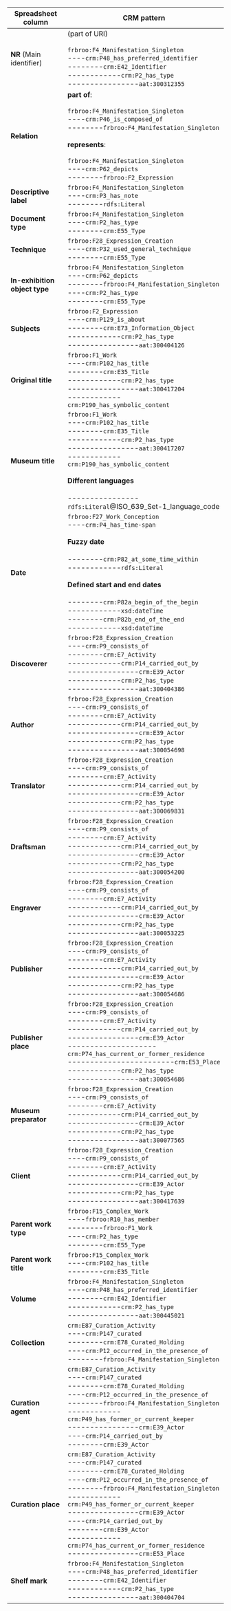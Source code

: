 | Spreadsheet column                     | CRM pattern                                                                                                                                                                                                                                                                                                                                                                                                                            |
|----------------------------------|----------------------------------------------------------------------------------------------------------------------------------------------------------------------------------------------------------------------------------------------------------------------------------------------------------------------------------------------------------------------------------------------------------------------------------------|
| **NR** (Main identifier)                               | (part of URI)<br><br>`frbroo:F4_Manifestation_Singleton`<br>----`crm:P48_has_preferred_identifier`<br>--------`crm:E42_Identifier`<br>------------`crm:P2_has_type`<br>----------------`aat:300312355`                                                                                                                                                                                                                                 |
| **Relation**                        | **part of**:<br><br>`frbroo:F4_Manifestation_Singleton`<br>----`crm:P46_is_composed_of`<br>--------`frbroo:F4_Manifestation_Singleton`<br><br>**represents**:<br><br>`frbroo:F4_Manifestation_Singleton`<br>----`crm:P62_depicts`<br>--------`frbroo:F2_Expression`                                                                                                                                                                      |
| **Descriptive label**                       | `frbroo:F4_Manifestation_Singleton`<br>----`crm:P3_has_note`<br>--------`rdfs:Literal`                                                                                                                                                                                                                                                                                                                                               |
| **Document type**           | `frbroo:F4_Manifestation_Singleton`<br>----`crm:P2_has_type`<br>--------`crm:E55_Type`                                                                                                                                                                                                                                                                                                                                                 |
| **Technique**                          | `frbroo:F28_Expression_Creation`<br>----`crm:P32_used_general_technique`<br>--------`crm:E55_Type`                                                                                                                                                                                                                                                                                                                                     |
| **In-exhibition object type** | `frbroo:F4_Manifestation_Singleton`<br>----`crm:P62_depicts`<br>--------`frbroo:F4_Manifestation_Singleton`<br>----`crm:P2_has_type`<br>--------`crm:E55_Type`                                                                                                                                                                                                                                                                         |
| **Subjects**                         | `frbroo:F2_Expression`<br>----`crm:P129_is_about`<br>--------`crm:E73_Information_Object`<br>------------`crm:P2_has_type`<br>----------------`aat:300404126`                                                                                                                                                                                                                                                                                                                                               |
| **Original title**                 | `frbroo:F1_Work`<br>----`crm:P102_has_title`<br>--------`crm:E35_Title`<br>------------`crm:P2_has_type`<br>----------------`aat:300417204`<br>------------`crm:P190_has_symbolic_content`                                                                                                                                                                                                                                                                                                                                                             |
| **Museum title**                   | `frbroo:F1_Work`<br>----`crm:P102_has_title`<br>--------`crm:E35_Title`<br>------------`crm:P2_has_type`<br>----------------`aat:300417207`<br>------------`crm:P190_has_symbolic_content`<br><br>**Different languages**<br><br>----------------`rdfs:Literal`@ISO_639_Set-1_language_code                                                                                                                                                                                                                                                                                                                                            |
| **Date**                             | `frbroo:F27_Work_Conception`<br>----`crm:P4_has_time-span`<br><br>**Fuzzy date**<br><br>--------`crm:P82_at_some_time_within`<br>------------`rdfs:Literal`<br><br>**Defined start and end dates**<br><br>--------`crm:P82a_begin_of_the_begin`<br>------------`xsd:dateTime`<br>--------`crm:P82b_end_of_the_end`<br>------------`xsd:dateTime`                                                                                                                                                                                                                     |
| **Discoverer**                       | `frbroo:F28_Expression_Creation`<br>----`crm:P9_consists_of`<br>--------`crm:E7_Activity`<br>------------`crm:P14_carried_out_by`<br>----------------`crm:E39_Actor`<br>------------`crm:P2_has_type`<br>----------------`aat:300404386`                                                                                                                                                                                               |
| **Author**                           | `frbroo:F28_Expression_Creation`<br>----`crm:P9_consists_of`<br>--------`crm:E7_Activity`<br>------------`crm:P14_carried_out_by`<br>----------------`crm:E39_Actor`<br>------------`crm:P2_has_type`<br>----------------`aat:300054698`                                                                                                                                                                                               |
| **Translator**                       | `frbroo:F28_Expression_Creation`<br>----`crm:P9_consists_of`<br>--------`crm:E7_Activity`<br>------------`crm:P14_carried_out_by`<br>----------------`crm:E39_Actor`<br>------------`crm:P2_has_type`<br>----------------`aat:300069831`                                                                                                                                                                                               |
| **Draftsman**                      | `frbroo:F28_Expression_Creation`<br>----`crm:P9_consists_of`<br>--------`crm:E7_Activity`<br>------------`crm:P14_carried_out_by`<br>----------------`crm:E39_Actor`<br>------------`crm:P2_has_type`<br>----------------`aat:300054200`                                                                                                                                                                                               |
| **Engraver**                         | `frbroo:F28_Expression_Creation`<br>----`crm:P9_consists_of`<br>--------`crm:E7_Activity`<br>------------`crm:P14_carried_out_by`<br>----------------`crm:E39_Actor`<br>------------`crm:P2_has_type`<br>----------------`aat:300053225`                                                                                                                                                                                               |
| **Publisher**                          | `frbroo:F28_Expression_Creation`<br>----`crm:P9_consists_of`<br>--------`crm:E7_Activity`<br>------------`crm:P14_carried_out_by`<br>----------------`crm:E39_Actor`<br>------------`crm:P2_has_type`<br>----------------`aat:300054686`                                                                                                                                                                                               |
| **Publisher place**                    | `frbroo:F28_Expression_Creation`<br>----`crm:P9_consists_of`<br>--------`crm:E7_Activity`<br>------------`crm:P14_carried_out_by`<br>----------------`crm:E39_Actor`<br>--------------------`crm:P74_has_current_or_former_residence`<br>------------------------`crm:E53_Place`<br>------------`crm:P2_has_type`<br>----------------`aat:300054686`                                                                                   |
| **Museum preparator**              | `frbroo:F28_Expression_Creation`<br>----`crm:P9_consists_of`<br>--------`crm:E7_Activity`<br>------------`crm:P14_carried_out_by`<br>----------------`crm:E39_Actor`<br>------------`crm:P2_has_type`<br>----------------`aat:300077565`                                                                                                                                                                                               |
| **Client**                      | `frbroo:F28_Expression_Creation`<br>----`crm:P9_consists_of`<br>--------`crm:E7_Activity`<br>------------`crm:P14_carried_out_by`<br>----------------`crm:E39_Actor`<br>------------`crm:P2_has_type`<br>----------------`aat:300417639`                                                                                                                                                                                               |
| **Parent work type**          | `frbroo:F15_Complex_Work`<br>----`frbroo:R10_has_member`<br>--------`frbroo:F1_Work`<br>----`crm:P2_has_type`<br>--------`crm:E55_Type`                                                                                                                                                                                                                                                                                                |
| **Parent work title**             | `frbroo:F15_Complex_Work`<br>----`crm:P102_has_title`<br>--------`crm:E35_Title`                                                                                                                                                                                                                                                                                                                                                       |
| **Volume**                           | `frbroo:F4_Manifestation_Singleton`<br>----`crm:P48_has_preferred_identifier`<br>--------`crm:E42_Identifier`<br>------------`crm:P2_has_type`<br>----------------`aat:300445021`                                                                                                                                                                                                                                                      |
| **Collection**                       | `crm:E87_Curation_Activity`<br>----`crm:P147_curated`<br>--------`crm:E78_Curated_Holding`<br>----`crm:P12_occurred_in_the_presence_of`<br>--------`frbroo:F4_Manifestation_Singleton`                                                                                                                                                                                                                                                 |
| **Curation agent**               | `crm:E87_Curation_Activity`<br>----`crm:P147_curated`<br>--------`crm:E78_Curated_Holding`<br>----`crm:P12_occurred_in_the_presence_of`<br>--------`frbroo:F4_Manifestation_Singleton`<br>------------`crm:P49_has_former_or_current_keeper`<br>----------------`crm:E39_Actor`<br>----`crm:P14_carried_out_by`<br>--------`crm:E39_Actor`                                                                                             |
| **Curation place**              | `crm:E87_Curation_Activity`<br>----`crm:P147_curated`<br>--------`crm:E78_Curated_Holding`<br>----`crm:P12_occurred_in_the_presence_of`<br>--------`frbroo:F4_Manifestation_Singleton`<br>------------`crm:P49_has_former_or_current_keeper`<br>----------------`crm:E39_Actor`<br>----`crm:P14_carried_out_by`<br>--------`crm:E39_Actor`<br>------------`crm:P74_has_current_or_former_residence`<br>----------------`crm:E53_Place` |
| **Shelf mark**                     | `frbroo:F4_Manifestation_Singleton`<br>----`crm:P48_has_preferred_identifier`<br>--------`crm:E42_Identifier`<br>------------`crm:P2_has_type`<br>----------------`aat:300404704`                                                                                                                                                                                                                                                      |